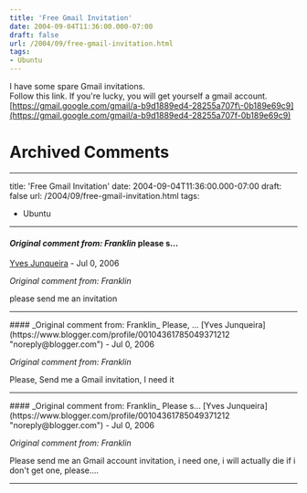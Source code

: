 ```yaml
---
title: 'Free Gmail Invitation'
date: 2004-09-04T11:36:00.000-07:00
draft: false
url: /2004/09/free-gmail-invitation.html
tags: 
- Ubuntu
---
```


I have some spare Gmail invitations.  
Follow this link. If you're lucky, you will get yourself a gmail account.  
[https://gmail.google.com/gmail/a-b9d1889ed4-28255a707f\-0b189e69c9](https://gmail.google.com/gmail/a-b9d1889ed4-28255a707f-0b189e69c9)
# Archived Comments
---
title: 'Free Gmail Invitation'
date: 2004-09-04T11:36:00.000-07:00
draft: false
url: /2004/09/free-gmail-invitation.html
tags: 
- Ubuntu
---

#### _Original comment from: Franklin_ please s...
[Yves Junqueira](https://www.blogger.com/profile/00104361785049371212 "noreply@blogger.com") - <time datetime="2006-07-29T22:49:00.000-07:00">Jul 0, 2006</time>

_Original comment from: Franklin_  
  
please send me an invitation
<hr />
#### _Original comment from: Franklin_ Please, ...
[Yves Junqueira](https://www.blogger.com/profile/00104361785049371212 "noreply@blogger.com") - <time datetime="2006-07-29T22:52:00.000-07:00">Jul 0, 2006</time>

_Original comment from: Franklin_  
  
Please, Send me a Gmail invitation, I need it
<hr />
#### _Original comment from: Franklin_ Please s...
[Yves Junqueira](https://www.blogger.com/profile/00104361785049371212 "noreply@blogger.com") - <time datetime="2006-07-29T22:53:00.000-07:00">Jul 0, 2006</time>

_Original comment from: Franklin_  
  
Please send me an Gmail account invitation, i need one, i will actually die if i don't get one, please....
<hr />
